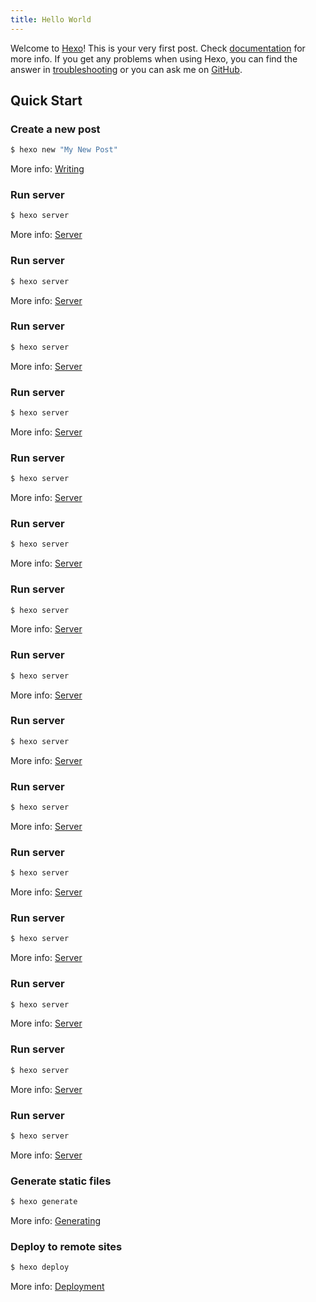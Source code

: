 ```yaml
---
title: Hello World
---
```

Welcome to [Hexo](https://hexo.io/)! This is your very first post. Check [documentation](https://hexo.io/docs/) for more info. If you get any problems when using Hexo, you can find the answer in [troubleshooting](https://hexo.io/docs/troubleshooting.html) or you can ask me on [GitHub](https://github.com/hexojs/hexo/issues).

## Quick Start

### Create a new post

``` bash
$ hexo new "My New Post"
```

More info: [Writing](https://hexo.io/docs/writing.html)

### Run server

``` bash
$ hexo server
```

More info: [Server](https://hexo.io/docs/server.html)

### Run server

``` bash
$ hexo server
```

More info: [Server](https://hexo.io/docs/server.html)


### Run server

``` bash
$ hexo server
```

More info: [Server](https://hexo.io/docs/server.html)
### Run server

``` bash
$ hexo server
```

More info: [Server](https://hexo.io/docs/server.html)
### Run server

``` bash
$ hexo server
```

More info: [Server](https://hexo.io/docs/server.html)
### Run server

``` bash
$ hexo server
```

More info: [Server](https://hexo.io/docs/server.html)
### Run server

``` bash
$ hexo server
```

More info: [Server](https://hexo.io/docs/server.html)
### Run server

``` bash
$ hexo server
```

More info: [Server](https://hexo.io/docs/server.html)
### Run server

``` bash
$ hexo server
```

More info: [Server](https://hexo.io/docs/server.html)
### Run server

``` bash
$ hexo server
```

More info: [Server](https://hexo.io/docs/server.html)
### Run server

``` bash
$ hexo server
```

More info: [Server](https://hexo.io/docs/server.html)
### Run server

``` bash
$ hexo server
```

More info: [Server](https://hexo.io/docs/server.html)
### Run server

``` bash
$ hexo server
```

More info: [Server](https://hexo.io/docs/server.html)
### Run server

``` bash
$ hexo server
```

More info: [Server](https://hexo.io/docs/server.html)
### Run server

``` bash
$ hexo server
```

More info: [Server](https://hexo.io/docs/server.html)

### Generate static files

``` bash
$ hexo generate
```

More info: [Generating](https://hexo.io/docs/generating.html)

### Deploy to remote sites

``` bash
$ hexo deploy
```

More info: [Deployment](https://hexo.io/docs/one-command-deployment.html)
